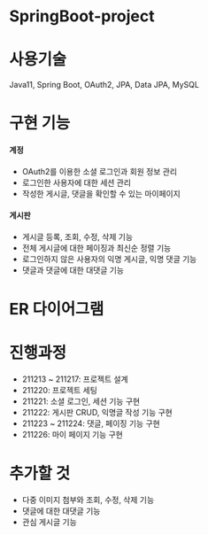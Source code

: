 # SpringBoot-project

# 사용기술
Java11, Spring Boot, OAuth2, JPA, Data JPA, MySQL

# 구현 기능
#### 계정
- OAuth2를 이용한 소셜 로그인과 회원 정보 관리
- 로그인한 사용자에 대한 세션 관리
- 작성한 게시글, 댓글을 확인할 수 있는 마이페이지

#### 게시판
- 게시글 등록, 조회, 수정, 삭제 기능
- 전체 게시글에 대한 페이징과 최신순 정렬 기능
- 로그인하지 않은 사용자의 익명 게시글, 익명 댓글 기능
- 댓글과 댓글에 대한 대댓글 기능

# ER 다이어그램

# 진행과정
- 211213 ~ 211217: 프로젝트 설계
- 211220: 프로젝트 세팅
- 211221: 소셜 로그인, 세션 기능 구현
- 211222: 게시판 CRUD, 익명글 작성 기능 구현
- 211223 ~ 211224: 댓글, 페이징 기능 구현
- 211226: 마이 페이지 기능 구현

# 추가할 것
- 다중 이미지 첨부와 조회, 수정, 삭제 기능
- 댓글에 대한 대댓글 기능
- 관심 게시글 기능
